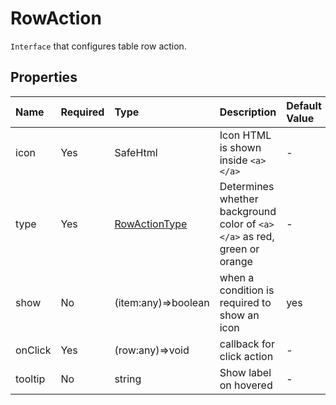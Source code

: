 # RowAction

`Interface` that configures table row action.

## Properties

|Name   |Required|Type      |Description|Default Value|
|:---   |:---     |:----    |:----      |:---         |
|icon|Yes|SafeHtml|Icon HTML is shown inside `<a></a>`|-|
|type|Yes|[RowActionType](https://github.com/SoftoSol/softo-ngx-components/blob/main/documentation/tables/row-action-type.md)|Determines whether background color of `<a></a>` as red, green or orange|-|
|show|No|(item:any)=>boolean|when a condition is required to show an icon|yes|
|onClick|Yes|(row:any)=>void|callback for click action|-|
|tooltip|No|string|Show label on hovered|-|
